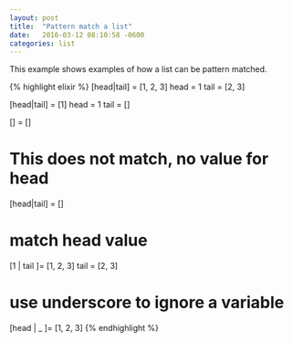 ```yaml
---
layout: post
title:  "Pattern match a list"
date:   2016-03-12 08:10:58 -0600
categories: list
---
```

This example shows examples of how a list can be pattern matched.

{% highlight elixir %}
[head|tail] = [1, 2, 3]
head = 1
tail = [2, 3]

[head|tail] = [1]
head = 1
tail = []

[] = []

# This does not match, no value for head
[head|tail] = []

# match head value
[1 | tail ]= [1, 2, 3]
tail = [2, 3]

# use underscore to ignore a variable
[head | _ ]= [1, 2, 3]
{% endhighlight %}
